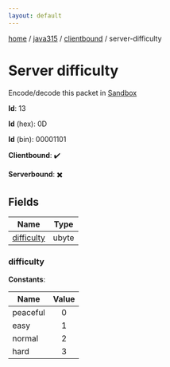 ```yaml
---
layout: default
---
```


[home](/)  /  [java315](/protocol/java315)  /  [clientbound](/protocol/java315/clientbound)  /  server-difficulty

# Server difficulty

Encode/decode this packet in [Sandbox](../../../sandbox/java315#Clientbound.ServerDifficulty)

**Id**: 13

**Id** (hex): 0D

**Id** (bin): 00001101

**Clientbound**: ✔️

**Serverbound**: ✖️

## Fields

Name | Type
---|---
[difficulty](#difficulty) | ubyte

### difficulty

**Constants**:

Name | Value
---|:---:
peaceful | 0
easy | 1
normal | 2
hard | 3

